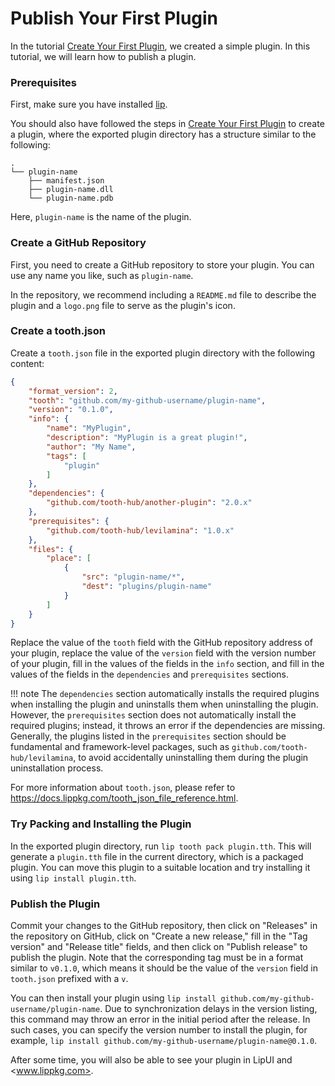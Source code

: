 # Publish Your First Plugin

In the tutorial [Create Your First Plugin](create_your_first_plugin.md), we created a simple plugin. In this tutorial, we will learn how to publish a plugin.

### Prerequisites

First, make sure you have installed [lip](https://github.com/lippkg/lip).

You should also have followed the steps in [Create Your First Plugin](create_your_first_plugin.md) to create a plugin, where the exported plugin directory has a structure similar to the following:

```
.
└── plugin-name
    ├── manifest.json
    ├── plugin-name.dll
    └── plugin-name.pdb
```

Here, `plugin-name` is the name of the plugin.

### Create a GitHub Repository

First, you need to create a GitHub repository to store your plugin. You can use any name you like, such as `plugin-name`.

In the repository, we recommend including a `README.md` file to describe the plugin and a `logo.png` file to serve as the plugin's icon.

### Create a tooth.json

Create a `tooth.json` file in the exported plugin directory with the following content:

```json
{
    "format_version": 2,
    "tooth": "github.com/my-github-username/plugin-name",
    "version": "0.1.0",
    "info": {
        "name": "MyPlugin",
        "description": "MyPlugin is a great plugin!",
        "author": "My Name",
        "tags": [
            "plugin"
        ]
    },
    "dependencies": {
        "github.com/tooth-hub/another-plugin": "2.0.x"
    },
    "prerequisites": {
        "github.com/tooth-hub/levilamina": "1.0.x"
    },
    "files": {
        "place": [
            {
                "src": "plugin-name/*",
                "dest": "plugins/plugin-name"
            }
        ]
    }
}
```

Replace the value of the `tooth` field with the GitHub repository address of your plugin, replace the value of the `version` field with the version number of your plugin, fill in the values of the fields in the `info` section, and fill in the values of the fields in the `dependencies` and `prerequisites` sections.

!!! note
    The `dependencies` section automatically installs the required plugins when installing the plugin and uninstalls them when uninstalling the plugin. However, the `prerequisites` section does not automatically install the required plugins; instead, it throws an error if the dependencies are missing. Generally, the plugins listed in the `prerequisites` section should be fundamental and framework-level packages, such as `github.com/tooth-hub/levilamina`, to avoid accidentally uninstalling them during the plugin uninstallation process.

For more information about `tooth.json`, please refer to <https://docs.lippkg.com/tooth_json_file_reference.html>.

### Try Packing and Installing the Plugin

In the exported plugin directory, run `lip tooth pack plugin.tth`. This will generate a `plugin.tth` file in the current directory, which is a packaged plugin. You can move this plugin to a suitable location and try installing it using `lip install plugin.tth`.

### Publish the Plugin

Commit your changes to the GitHub repository, then click on "Releases" in the repository on GitHub, click on "Create a new release," fill in the "Tag version" and "Release title" fields, and then click on "Publish release" to publish the plugin. Note that the corresponding tag must be in a format similar to `v0.1.0`, which means it should be the value of the `version` field in `tooth.json` prefixed with a `v`.

You can then install your plugin using `lip install github.com/my-github-username/plugin-name`. Due to synchronization delays in the version listing, this command may throw an error in the initial period after the release. In such cases, you can specify the version number to install the plugin, for example, `lip install github.com/my-github-username/plugin-name@0.1.0`.

After some time, you will also be able to see your plugin in LipUI and <www.lippkg.com>.
